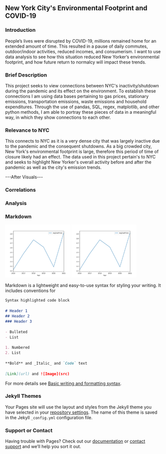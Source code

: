 ## New York City's Environmental Footprint and COVID-19

### Introduction

People’s lives were disrupted by COVID-19, millions remained home for an
extended amount of time. This resulted in a pause of daily commutes, outdoor/indoor activities, 
reduced incomes, and consumerism. I want to use data analysis to see how this situation reduced 
New Yorker’s environmental footprint, and how future return to normalcy will impact these trends.

### Brief Description

This project seeks to view connections between NYC's inactivity/shutdown during the pandemic and 
its effect on the environment. To establish these connections I am using data bases pertaining to 
gas prices, stationary emissions, transportation emissions, waste emissions and household 
expenditures. Through the use of pandas, SQL, regex, matplotlib, and other python methods, I am 
able to portray these pieces of data in a meaningful way, in which they show connections to each 
other. 

### Relevance to NYC

This connects to NYC as it is a very dense city that was largely inactive due to the pandemic 
and the consequent shutdowns. As a big crowded city, New York's environmental footprint is large, 
therefore this period of time of closure likely had an effect. The data used in this project 
pertain's to NYC and seeks to highlight New Yorker's overall activity before and after the 
pandemic as well as the city's emission trends. 

---After Visuals---

### Correlations

### Analysis

### Markdown

<img src="https://raw.githubusercontent.com/rchevarria/NYCEnvironCovidData/gh-pages/testing.png" width="210" height="170">  <img src="https://raw.githubusercontent.com/rchevarria/NYCEnvironCovidData/gh-pages/testing.png" width="210" height="170">


Markdown is a lightweight and easy-to-use syntax for styling your writing. It includes conventions for

```markdown
Syntax highlighted code block

# Header 1
## Header 2
### Header 3

- Bulleted
- List

1. Numbered
2. List

**Bold** and _Italic_ and `Code` text

[Link](url) and ![Image](src)
```

For more details see [Basic writing and formatting syntax](https://docs.github.com/en/github/writing-on-github/getting-started-with-writing-and-formatting-on-github/basic-writing-and-formatting-syntax).

### Jekyll Themes

Your Pages site will use the layout and styles from the Jekyll theme you have selected in your [repository settings](https://github.com/rchevarria/NYCEnvironCovidData/settings/pages). The name of this theme is saved in the Jekyll `_config.yml` configuration file.

### Support or Contact

Having trouble with Pages? Check out our [documentation](https://docs.github.com/categories/github-pages-basics/) or [contact support](https://support.github.com/contact) and we’ll help you sort it out.
